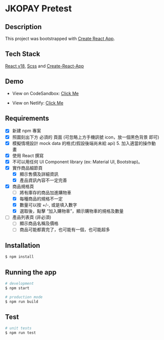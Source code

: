 # JKOPAY Pretest

## Description

This project was bootstrapped with [Create React App](https://github.com/facebook/create-react-app).

## Tech Stack

[React v18](https://react.dev/), [Scss](https://sass-lang.com/install) and [Create-React-App](https://github.com/facebook/create-react-app)

## Demo
- View on CodeSandbox: [Click Me](https://codesandbox.io/p/github/jason-ku-8313/jko_pretest/master?file=%2FREADME.md&workspace=%257B%2522activeFileId%2522%253A%2522clfwkan11000ig1f03c0cd1hz%2522%252C%2522openFiles%2522%253A%255B%2522%252FREADME.md%2522%255D%252C%2522sidebarPanel%2522%253A%2522EXPLORER%2522%252C%2522gitSidebarPanel%2522%253A%2522COMMIT%2522%252C%2522spaces%2522%253A%257B%2522clfzkdpcm00153b6qj59x5rk7%2522%253A%257B%2522key%2522%253A%2522clfzkdpcm00153b6qj59x5rk7%2522%252C%2522name%2522%253A%2522Default%2522%252C%2522devtools%2522%253A%255B%257B%2522key%2522%253A%2522clg0ad2lr00153b6q4z46xuqu%2522%252C%2522type%2522%253A%2522PROJECT_SETUP%2522%252C%2522isMinimized%2522%253Afalse%257D%252C%257B%2522type%2522%253A%2522PREVIEW%2522%252C%2522taskId%2522%253A%2522start%2522%252C%2522port%2522%253A3000%252C%2522key%2522%253A%2522clfzkh2hr008q3b6qzzzz21bb%2522%252C%2522isMinimized%2522%253Afalse%257D%252C%257B%2522type%2522%253A%2522TASK_LOG%2522%252C%2522taskId%2522%253A%2522start%2522%252C%2522key%2522%253A%2522clfzkgy1h004m3b6q3obdcpdv%2522%252C%2522isMinimized%2522%253Atrue%257D%255D%257D%257D%252C%2522currentSpace%2522%253A%2522clfzkdpcm00153b6qj59x5rk7%2522%252C%2522spacesOrder%2522%253A%255B%2522clfzkdpcm00153b6qj59x5rk7%2522%255D%252C%2522hideCodeEditor%2522%253Afalse%257D)

- View on Netlify: [Click Me](https://jko-pretest-shoppingmall.netlify.app/)

## Requirements

- [X] 新建 npm 專案
- [X] 照圖刻出下方 必須的 頁面 (可忽略上方手機訊號 icon，放一個黑色背景 即可)
- [X] 模擬情境設計 mock data 的格式(假設後端尚未給 api) 5. 加入適當的操作動畫
- [X] 使用 React 撰寫
- [X] 不可以用任何 UI Component library (ex: Material UI, Bootstrap)。
- [X] 實作商品細節頁
  - [X] 顯示售價及詳細資訊
  - [X] 產品資訊內容不一定完善
- [X] 商品規格頁
  - [ ] 將有庫存的商品加進購物車
  - [X] 每種商品的規格不一定
  - [X] 數量可以按 +/-, 或是填入數字
  - [X] 選取後，點擊 “加入購物車”，顯示購物車的規格及數量
- [ ] 產品列表頁 (非必須)
  - [ ] 顯示商品名稱及價格
  - [ ] 商品可能都賣完了，也可能有一個，也可能超多

## Installation

```bash
$ npm install
```

## Running the app

```bash
# development
$ npm start

# production mode
$ npm run build
```

## Test

```bash
# unit tests
$ npm run test
```
